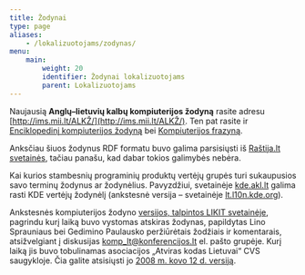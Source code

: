 ```yaml
---
title: Žodynai
type: page
aliases:
    - /lokalizuotojams/zodynas/
menu:
    main:
        weight: 20
        identifier: Žodynai lokalizuotojams
        parent: Lokalizuotojams
---
```


Naujausią **Anglų–lietuvių kalbų kompiuterijos žodyną** rasite adresu [http://ims.mii.lt/ALKŽ/](http://ims.mii.lt/ALKŽ/).
Ten pat rasite ir [Enciklopedinį kompiuterijos žodyną](http://www.ims.mii.lt/EKŽ/) bei
[Kompiuterijos frazyną](http://www.ims.mii.lt/KF/).

Anksčiau šiuos žodynus RDF formatu buvo galima parsisiųsti iš
[Raštija.lt svetainės](https://raštija.lt/lokalizavimas/žodynai/), tačiau panašu, kad dabar tokios galimybės nebėra.

Kai kurios stambesnių programinių produktų vertėjų grupės turi sukaupusios savo terminų žodynus ar žodynėlius.
Pavyzdžiui, svetainėje [kde.akl.lt](https://kde.akl.lt/terminai.html) galima rasti KDE vertėjų žodynėlį (ankstesnė
versija – svetainėje [lt.l10n.kde.org](https://lt.l10n.kde.org/?psl=terminai)).

Ankstesnės kompiuterijos žodyno [versijos, talpintos LIKIT svetainėje](http://www.likit.lt/frames/term_zod/zod_st.htm),
pagrindu kurį laiką buvo vystomas atskiras žodynas, papildytas Lino Sprauniaus bei Gedimino Paulausko peržiūrėtais
žodžiais ir komentarais, atsižvelgiant į diskusijas
[komp_lt@konferencijos.lt](https://www.konferencijos.lt/pipermail/komp_lt/) el. pašto grupėje.
Kurį laiką jis buvo tobulinamas asociacijos „Atviras kodas Lietuvai“ CVS saugykloje.
Čia galite atsisiųsti jo [2008 m. kovo 12 d. versiją](terminai.dwa).
